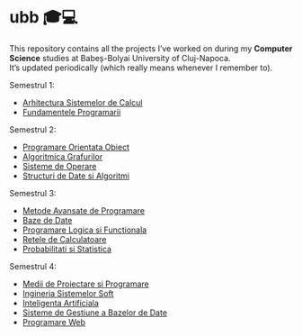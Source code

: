 # ubb 🎓💻  

This repository contains all the projects I’ve worked on during my **Computer Science** studies at Babeș-Bolyai University of Cluj-Napoca.  
It’s updated periodically (which really means whenever I remember to).  

Semestrul 1:
- [Arhitectura Sistemelor de Calcul](https://github.com/cocsmin/ubb/tree/main/Semestrul%201/Arhitectura%20Sistemelor%20de%20Calcul)
- [Fundamentele Programarii](https://github.com/cocsmin/ubb/tree/main/Semestrul%201/Fundamentele%20Programării)

Semestrul 2:
- [Programare Orientata Obiect](https://github.com/cocsmin/ubb/tree/main/Semestrul%202/OOP)
- [Algoritmica Grafurilor](https://github.com/cocsmin/ubb/tree/main/Semestrul%202/Algoritmica%20Grafurilor)
- [Sisteme de Operare](https://github.com/cocsmin/ubb/tree/main/Semestrul%202/Sisteme%20de%20Operare)
- [Structuri de Date si Algoritmi](https://github.com/cocsmin/ubb/tree/main/Semestrul%202/Structuri%20de%20Date%20si%20Algoritmi)

Semestrul 3:
- [Metode Avansate de Programare](https://github.com/cocsmin/ubb/tree/main/Semestrul%203/Metode%20Avansate%20de%20Programare)
- [Baze de Date](https://github.com/cocsmin/ubb/tree/main/Semestrul%203/Baze%20de%20Date)
- [Programare Logica si Functionala](https://github.com/cocsmin/ubb/tree/main/Semestrul%203/Programare%20Logica%20si%20Functionala)
- [Retele de Calculatoare](https://github.com/cocsmin/ubb/tree/main/Semestrul%203/Retele%20de%20Calculatoare)
- [Probabilitati si Statistica](https://github.com/cocsmin/ubb/tree/main/Semestrul%203/Probabilitati%20si%20Statistica)

Semestrul 4:
- [Medii de Proiectare si Programare](https://github.com/cocsmin/ubb/tree/main/Semestrul%204/MPP)
- [Ingineria Sistemelor Soft](https://github.com/cocsmin/ubb/tree/main/Semestrul%204/ISS)
- [Inteligenta Artificiala](https://github.com/cocsmin/ubb/tree/main/Semestrul%204/AI)
- [Sisteme de Gestiune a Bazelor de Date](https://github.com/cocsmin/ubb/tree/main/Semestrul%204/SGBD)
- [Programare Web](https://github.com/cocsmin/ubb/tree/main/Semestrul%204/WEB)
